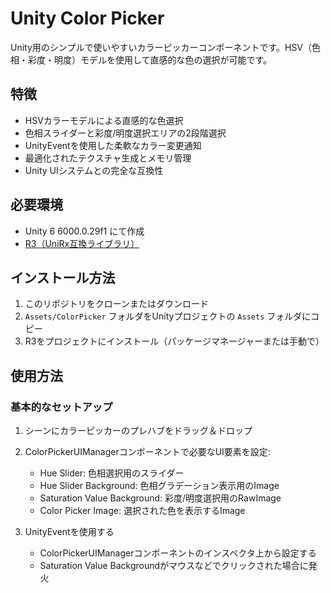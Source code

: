 # Unity Color Picker

Unity用のシンプルで使いやすいカラーピッカーコンポーネントです。HSV（色相・彩度・明度）モデルを使用して直感的な色の選択が可能です。

## 特徴

- HSVカラーモデルによる直感的な色選択
- 色相スライダーと彩度/明度選択エリアの2段階選択
- UnityEventを使用した柔軟なカラー変更通知
- 最適化されたテクスチャ生成とメモリ管理
- Unity UIシステムとの完全な互換性

## 必要環境

- Unity 6 6000.0.29f1 にて作成
- [R3（UniRx互換ライブラリ）](https://github.com/Cysharp/R3)

## インストール方法

1. このリポジトリをクローンまたはダウンロード
2. `Assets/ColorPicker` フォルダをUnityプロジェクトの `Assets` フォルダにコピー
3. R3をプロジェクトにインストール（パッケージマネージャーまたは手動で）

## 使用方法

### 基本的なセットアップ

1. シーンにカラーピッカーのプレハブをドラッグ＆ドロップ
2. ColorPickerUIManagerコンポーネントで必要なUI要素を設定:
   - Hue Slider: 色相選択用のスライダー
   - Hue Slider Background: 色相グラデーション表示用のImage
   - Saturation Value Background: 彩度/明度選択用のRawImage
   - Color Picker Image: 選択された色を表示するImage

3. UnityEventを使用する
   - ColorPickerUIManagerコンポーネントのインスペクタ上から設定する
   - Saturation Value Backgroundがマウスなどでクリックされた場合に発火  
 
